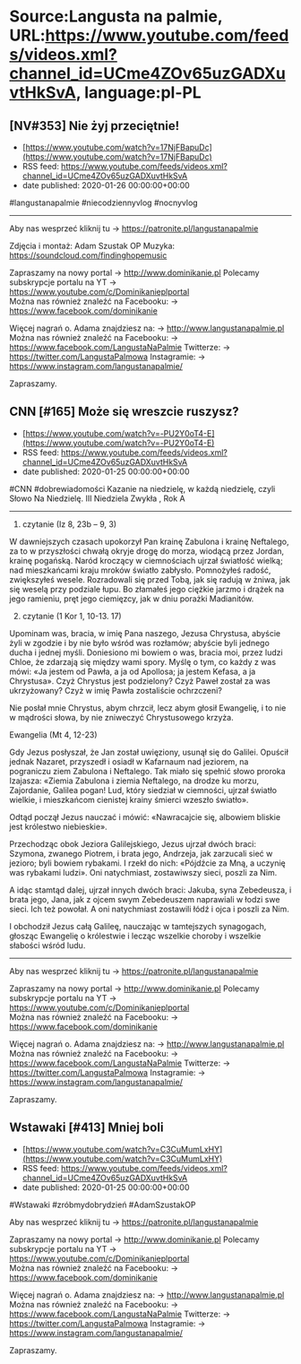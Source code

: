 # Source:Langusta na palmie, URL:https://www.youtube.com/feeds/videos.xml?channel_id=UCme4ZOv65uzGADXuvtHkSvA, language:pl-PL

## [NV#353] Nie żyj przeciętnie!
 - [https://www.youtube.com/watch?v=17NjFBapuDc](https://www.youtube.com/watch?v=17NjFBapuDc)
 - RSS feed: https://www.youtube.com/feeds/videos.xml?channel_id=UCme4ZOv65uzGADXuvtHkSvA
 - date published: 2020-01-26 00:00:00+00:00

#langustanapalmie #niecodziennyvlog #nocnyvlog
________________________________________

Aby nas wesprzeć kliknij tu → https://patronite.pl/langustanapalmie

Zdjęcia i montaż: Adam Szustak OP
Muzyka: https://soundcloud.com/findinghopemusic

Zapraszamy na nowy portal 
→ http://www.dominikanie.pl
Polecamy subskrypcje portalu na YT
→ https://www.youtube.com/c/Dominikanieplportal  
Można nas również znaleźć na Facebooku: 
→ https://www.facebook.com/dominikanie

Więcej nagrań o. Adama znajdziesz na: 
→ http://www.langustanapalmie.pl
Można nas również znaleźć na Facebooku: 
→ https://www.facebook.com/LangustaNaPalmie
Twitterze: 
→ https://twitter.com/LangustaPalmowa
Instagramie: 
→ https://www.instagram.com/langustanapalmie/

Zapraszamy.

## CNN [#165] Może się wreszcie ruszysz?
 - [https://www.youtube.com/watch?v=-PU2Y0oT4-E](https://www.youtube.com/watch?v=-PU2Y0oT4-E)
 - RSS feed: https://www.youtube.com/feeds/videos.xml?channel_id=UCme4ZOv65uzGADXuvtHkSvA
 - date published: 2020-01-25 00:00:00+00:00

#CNN #dobrewiadomości 
Kazanie na niedzielę, w każdą niedzielę, czyli Słowo Na Niedzielę.
III Niedziela Zwykła , Rok A
________________________________________
1. czytanie (Iz 8, 23b – 9, 3)

W dawniejszych czasach upokorzył Pan krainę Zabulona i krainę Neftalego, za to w przyszłości chwałą okryje drogę do morza, wiodącą przez Jordan, krainę pogańską. Naród kroczący w ciemnościach ujrzał światłość wielką; nad mieszkańcami kraju mroków światło zabłysło. Pomnożyłeś radość, zwiększyłeś wesele. Rozradowali się przed Tobą, jak się radują w żniwa, jak się weselą przy podziale łupu. Bo złamałeś jego ciężkie jarzmo i drążek na jego ramieniu, pręt jego ciemięzcy, jak w dniu porażki Madianitów.

2. czytanie (1 Kor 1, 10-13. 17)

Upominam was, bracia, w imię Pana naszego, Jezusa Chrystusa, abyście żyli w zgodzie i by nie było wśród was rozłamów; abyście byli jednego ducha i jednej myśli. Doniesiono mi bowiem o was, bracia moi, przez ludzi Chloe, że zdarzają się między wami spory. Myślę o tym, co każdy z was mówi: «Ja jestem od Pawła, a ja od Apollosa; ja jestem Kefasa, a ja Chrystusa». Czyż Chrystus jest podzielony? Czyż Paweł został za was ukrzyżowany? Czyż w imię Pawła zostaliście ochrzczeni?

Nie posłał mnie Chrystus, abym chrzcił, lecz abym głosił Ewangelię, i to nie w mądrości słowa, by nie zniweczyć Chrystusowego krzyża.

Ewangelia (Mt 4, 12-23)

Gdy Jezus posłyszał, że Jan został uwięziony, usunął się do Galilei. Opuścił jednak Nazaret, przyszedł i osiadł w Kafarnaum nad jeziorem, na pograniczu ziem Zabulona i Neftalego. Tak miało się spełnić słowo proroka Izajasza: «Ziemia Zabulona i ziemia Neftalego, na drodze ku morzu, Zajordanie, Galilea pogan! Lud, który siedział w ciemności, ujrzał światło wielkie, i mieszkańcom cienistej krainy śmierci wzeszło światło».

Odtąd począł Jezus nauczać i mówić: «Nawracajcie się, albowiem bliskie jest królestwo niebieskie».

Przechodząc obok Jeziora Galilejskiego, Jezus ujrzał dwóch braci: Szymona, zwanego Piotrem, i brata jego, Andrzeja, jak zarzucali sieć w jezioro; byli bowiem rybakami. I rzekł do nich: «Pójdźcie za Mną, a uczynię was rybakami ludzi». Oni natychmiast, zostawiwszy sieci, poszli za Nim.

A idąc stamtąd dalej, ujrzał innych dwóch braci: Jakuba, syna Zebedeusza, i brata jego, Jana, jak z ojcem swym Zebedeuszem naprawiali w łodzi swe sieci. Ich też powołał. A oni natychmiast zostawili łódź i ojca i poszli za Nim.

I obchodził Jezus całą Galileę, nauczając w tamtejszych synagogach, głosząc Ewangelię o królestwie i lecząc wszelkie choroby i wszelkie słabości wśród ludu.

________________________________________

Aby nas wesprzeć kliknij tu → https://patronite.pl/langustanapalmie

Zapraszamy na nowy portal 
→ http://www.dominikanie.pl
Polecamy subskrypcje portalu na YT
→ https://www.youtube.com/c/Dominikanieplportal  
Można nas również znaleźć na Facebooku: 
→ https://www.facebook.com/dominikanie

Więcej nagrań o. Adama znajdziesz na: 
→ http://www.langustanapalmie.pl
Można nas również znaleźć na Facebooku: 
→ https://www.facebook.com/LangustaNaPalmie
Twitterze: 
→ https://twitter.com/LangustaPalmowa
Instagramie: 
→ https://www.instagram.com/langustanapalmie/

Zapraszamy.

## Wstawaki [#413] Mniej boli
 - [https://www.youtube.com/watch?v=C3CuMumLxHY](https://www.youtube.com/watch?v=C3CuMumLxHY)
 - RSS feed: https://www.youtube.com/feeds/videos.xml?channel_id=UCme4ZOv65uzGADXuvtHkSvA
 - date published: 2020-01-25 00:00:00+00:00

#Wstawaki #zróbmydobrydzień #AdamSzustakOP

Aby nas wesprzeć kliknij tu → https://patronite.pl/langustanapalmie

Zapraszamy na nowy portal 
→ http://www.dominikanie.pl
Polecamy subskrypcje portalu na YT
→ https://www.youtube.com/c/Dominikanieplportal  
Można nas również znaleźć na Facebooku: 
→ https://www.facebook.com/dominikanie

Więcej nagrań o. Adama znajdziesz na: 
→ http://www.langustanapalmie.pl
Można nas również znaleźć na Facebooku: 
→ https://www.facebook.com/LangustaNaPalmie
Twitterze: 
→ https://twitter.com/LangustaPalmowa
Instagramie: 
→ https://www.instagram.com/langustanapalmie/

Zapraszamy.

